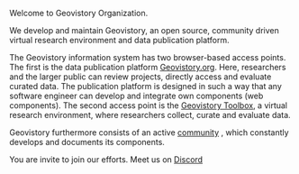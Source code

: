 Welcome to Geovistory Organization.

We develop and maintain Geovistory, an open source, community driven virtual research environment and data publication platform.
 
The Geovistory information system has two browser-based access points. The first is the data publication platform [Geovistory.org](https://geovistory.org). Here, researchers and the larger public can review projects, directly access and evaluate curated data. The publication platform is designed in such a way that any software engineer can develop and integrate own components (web components). The second access point is the [Geovistory Toolbox](https://toolbox.geovistory.org), a virtual research environment, where researchers collect, curate and evaluate data.
 
Geovistory furthermore consists of an active [community](https://www.geovistory.org/community) , which constantly develops and documents its components.
 
You are invite to join our efforts. Meet us on [Discord](https://discord.gg/pjcwjnruVb)
